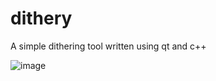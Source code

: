 # dithery
A simple dithering tool written using qt and c++

![image](https://github.com/user-attachments/assets/648fe3fe-3e95-42ee-9fff-97605e04b566)
